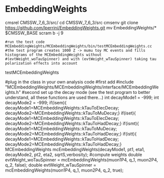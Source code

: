 # EmbeddingWeights
cmsrel CMSSW_7_6_3/src/
cd CMSSW_7_6_3/src
cmsenv
git clone https://github.com/lperrini/EmbeddingWeights.git
mv EmbeddingWeights/* $CMSSW_BASE
scram b -j 9

    #run the test code MCEmbeddingWeights/MCEmbeddingWeights/bin/testMCEmbeddingWeights.cc
    #the test program creates 1000 Z -> mumu toy MC events and fills histograms of the MCEmbeddingWeights without 
    #(evtWeight_woTauSpinner) and with (evtWeight_wTauSpinner) taking tau polarization effects into account

testMCEmbeddingWeights

#plug in the class in your own analysis code
#first add
   #include "MCEmbeddingWeights/MCEmbeddingWeights/interface/MCEmbeddingWeights.h"
#second set up the decay mode (see the test program to better understand, all these functions are used there...)
   int decayMode1 = -999;
   int decayMode2 = -999;
   if(isem){ decayMode1=MCEmbeddingWeights::kTauToElecDecay; decayMode2=MCEmbeddingWeights::kTauToMuDecay;}
   if(iset){ decayMode1=MCEmbeddingWeights::kTauToElecDecay; decayMode2=MCEmbeddingWeights::kTauToHadDecay;}
   if(ismt){ decayMode1=MCEmbeddingWeights::kTauToMuDecay;   decayMode2=MCEmbeddingWeights::kTauToHadDecay;}
   if(istt){ decayMode1=MCEmbeddingWeights::kTauToHadDecay;  decayMode2=MCEmbeddingWeights::kTauToHadDecay;}
   MCEmbeddingWeights mcEmbeddingWeights(decayMode1, pt1, eta1, decayMode2, pt2, eta2, sqrtS,verbosity);
   #compute weights
   double evtWeight_woTauSpinner = mcEmbeddingWeights(muon1P4, q_1, muon2P4, q_2, false);
   double evtWeight_wTauSpinner  = mcEmbeddingWeights(muon1P4, q_1, muon2P4, q_2, true);






